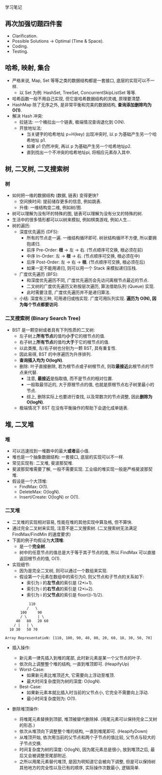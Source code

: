 学习笔记

## 再次加强切题四件套

- Clarification.
- Possible Solutions -> Optimal (Time & Space).
- Coding.
- Testing.

## 哈希, 映射, 集合

- 严格来说, Map, Set 等等之类的数据结构都是一套接口, 底层的实现可以不一样.
  - 以 Set 为例: HashSet, TreeSet, ConcurrentSkipListSet 等等.
- 哈希函数一般不用自己实现, 但它是哈希数据结构的灵魂, 原理要清楚.
- HashMap 除了无序之外, 是非常平衡和完美的数据结构, **查询添加删除均为 O(1)**.
- 解决 Hash 冲突:
  - 拉链法: 一个桶拉出一个链表, 极端情况查询退化到 O(N).
  - 开放地址法: 
    - 当关键字的哈希地址 p=H(key) 出现冲突时, 以 p 为基础产生另一个哈希地址 p1.
    - 如果 p1 仍然冲突, 再以 p 为基础产生另一个哈希地址p2.
    - 直到找出一个不冲突的哈希地址pi, 将相应元素存入其中.

## 树, 二叉树, 二叉搜索树

### 树

- 如何把一维的数据结构 (数据, 链表) 变得更快?
  - 空间换时间: 提前储存更多的信息, 例如跳表.
  - 升维: 一维结构变二维, 例如树/图.
- 树可以理解为没有环的特殊的图, 链表可以理解为没有分叉的特殊的树.
- 生活中的很多情形都可以以树来模拟, 例如棋类游戏, 例如人生...
- 树的遍历:
  - 深度优先遍历 (DFS):
    - 所有的节点走一遍. 一维结构循环即可. 树状结构循环不方便, 所以要拥抱递归.
    - 前序 Pre-Order: **根** -> 左 -> 右. (节点顺序可交换, 根必须在前)
    - 中序 In-Order: 左 -> **根** -> 右. (节点顺序可交换, 根必须在中)
    - 后序 Post-Order: 左 -> 右 -> **根**. (节点顺序可交换, 根必须在后)
    - 如果一定不能用递归, 则可以用一个 Stack 来模拟递归压栈.
  - 广度优先遍历 (BFS):
    - 和深度优先遍历不同, 广度优先遍历会先访问离根节点最近的节点.
    - 二叉树的广度优先遍历又称按层次遍历, 算法借助队列 (Queue) 实现.
    - 此时需要注意, 广度优先遍历并不是递归算法.
  - 小结: 深度有三种, 可用递归或栈实现. 广度可用队列实现. **遍历为 O(N), 因为每个节点都要访问**.

### 二叉搜索树 (Binary Search Tree)

- BST 是一颗空树或者具有下列性质的二叉树:
  - 左子树上**所有节点**的值均**小于**它的根节点的值.
  - 右子树上**所有节点**的值均**大于**于它的根节点的值.
  - 以此类推, 左/右子树也分别为一颗 BST, 具有重复性.
  - 因此易得, BST 的中序遍历为升序排列.
  - **查询插入均为 O(logN)**.
  - 删除: 叶子直接删除, 若为根节点或子树根节点, 则取**最接近**此根节点的节点来代替.
    - 注意, **最接近**是指取值, 而不是节点的相对位置.
    - 一般取最邻近的, 大于原根节点的值, 也就是原根节点右子树里最小的节点.
    - 综上, 删除实际上也要进行查找, 以及常数次的节点调整, 因此**删除为 O(logN)**.
  - 极端情况下 BST 在没有平衡操作的帮助下会退化成单链表.

## 堆, 二叉堆

### 堆

- 可以迅速找到一堆数中的最大**或者**最小值.
- 堆也是一个抽象数据结构: 一套接口, 底层的实现可以不一样.
- 常见实现有: 二叉堆, 斐波那契堆.
- 斐波那契堆需要了解, 一般不需要实现. 工业级的堆实现一般是严格斐波那契堆.
- 假设是一个大顶堆:
  - FindMax: O(1).
  - DeleteMax: O(logN).
  - Insert/Create: O(logN) or O(1).
  
### 二叉堆

- 二叉堆的实现相对容易, 性能在堆的其他实现中算及格, 但不算快.
- 通过完全二叉树来实现, 注意不是二叉搜索树. (二叉搜索树无法满足 FindMax/FindMin 的速度要求)
- 下面的例子均假设为**大顶堆**:
  - 是一个**完全树**.
  - 树中的任意节点的值总是大于等于其子节点的值, 所以 FindMax 可以直接返回根节点的值, O(1).
- 实现细节:
  - 因为是完全二叉树, 则可以通过一个数组来实现.
  - 假设第一个元素在数组中的索引为0, 则父节点和子节点的关系如下:
    - 索引为 i 的**左节点**的索引是 (2*i+1).
    - 索引为 i 的**右节点**的索引是 (2*i+2).
    - 索引为 i 的**父节点**的索引是 floor((i-1)/2).

```
           110
          /   \
       100     90
       / \     | \
     40   80   20 60
    / |   | \
  10 30   50 70

Array RepresentatioN: [110, 100, 90, 40, 80, 20, 60, 10, 30, 50, 70]
```

- 插入操作:
  - 新元素一律先插入到堆的尾部, 此时新元素是某一个父节点的叶子.
  - 依次向上调整整个堆的结构, 一直到堆顶即可. (HeapifyUp)
  - Worst-Case: 
    - 如果新元素比堆顶还大, 它需要向上浮动至堆顶.
    - 最大时间复杂度则为树的深度: O(logN).
  - Best-Case:
    - 如果新元素本就比插入时当前的父节点小, 它完全不需要向上浮动.
    - 最小时间复杂度则为: O(1).

- 删除堆顶操作:
  - 将堆尾元素替换到顶部, 堆顶被替代删除掉. (用尾元素可以保持完全二叉树的形态.)
  - 依次从堆顶向下调整整个堆的结构, 一直到堆尾即可. (HeapifyDown)
  - 从堆顶开始, 依次用当前的父节点和两个子节点的值比较, 父节点与较大的子节点交换.
  - 时间复杂度为树的深度: O(logN), 因为尾元素总是很小, 放到堆顶之后, 最后又会被调整至尾部附近.
  - 之所以用尾元素替代堆顶, 是因为明知道它会被向下调整, 但是可以保持树其他地方的完全性以及已有的顺序, 实际操作次数最小, 逻辑简单.
